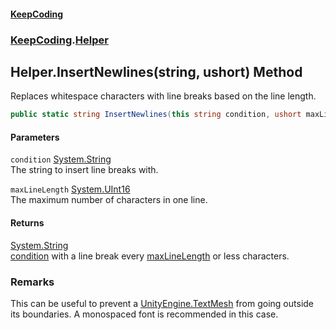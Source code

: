 #### [KeepCoding](index.md 'index')
### [KeepCoding](KeepCoding.md 'KeepCoding').[Helper](Helper.md 'KeepCoding.Helper')
## Helper.InsertNewlines(string, ushort) Method
Replaces whitespace characters with line breaks based on the line length.  
```csharp
public static string InsertNewlines(this string condition, ushort maxLineLength);
```
#### Parameters
<a name='KeepCoding.Helper.InsertNewlines(string.ushort).condition'></a>
`condition` [System.String](https://docs.microsoft.com/en-us/dotnet/api/System.String 'System.String')  
The string to insert line breaks with.
  
<a name='KeepCoding.Helper.InsertNewlines(string.ushort).maxLineLength'></a>
`maxLineLength` [System.UInt16](https://docs.microsoft.com/en-us/dotnet/api/System.UInt16 'System.UInt16')  
The maximum number of characters in one line.
  
#### Returns
[System.String](https://docs.microsoft.com/en-us/dotnet/api/System.String 'System.String')  
[condition](Helper.InsertNewlines.3jcSs3LBnUWDIANvtTc8FA.md#KeepCoding.Helper.InsertNewlines(string.ushort).condition 'KeepCoding.Helper.InsertNewlines(string, ushort).condition') with a line break every [maxLineLength](Helper.InsertNewlines.3jcSs3LBnUWDIANvtTc8FA.md#KeepCoding.Helper.InsertNewlines(string.ushort).maxLineLength 'KeepCoding.Helper.InsertNewlines(string, ushort).maxLineLength') or less characters.
### Remarks
This can be useful to prevent a [UnityEngine.TextMesh](https://docs.microsoft.com/en-us/dotnet/api/UnityEngine.TextMesh 'UnityEngine.TextMesh') from going outside its boundaries. A monospaced font is recommended in this case.  
